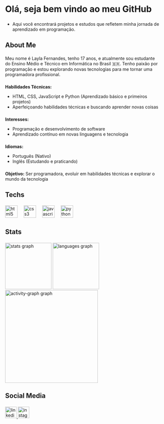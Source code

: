 <h1 align="left">Olá, seja bem vindo ao meu GitHub</h1>

###

- Aqui você encontrará projetos e estudos que refletem minha jornada de aprendizado em programação.

###

<h2 align="left">About Me</h2>

###
Meu nome é Layla Fernandes, tenho 17 anos, e atualmente sou estudante do Ensino Médio e Técnico em Informática no Brasil 🇧🇷. Tenho paixão por programação e estou explorando novas tecnologias para me tornar uma programadora profissional.
###
**Habilidades Técnicas:**
- HTML, CSS, JavaScript e Python (Aprendizado básico e primeiros projetos)
- Aperfeiçoando habilidades técnicas e buscando aprender novas coisas
###
**Interesses:**
- Programação e desenvolvimento de software
- Aprendizado contínuo em novas linguagens e tecnologia
###
**Idiomas:**
- Português (Nativo)
- Inglês (Estudando e praticando)
###
**Objetivo:** Ser programadora, evoluir em habilidades técnicas e explorar o mundo da tecnologia

###

<h2 align="left">Techs</h2>

###

<div align="left">
  <img src="https://cdn.jsdelivr.net/gh/devicons/devicon/icons/html5/html5-original.svg" height="40" alt="html5 logo"  />
  <img width="12" />
  <img src="https://cdn.jsdelivr.net/gh/devicons/devicon/icons/css3/css3-original.svg" height="40" alt="css3 logo"  />
  <img width="12" />
  <img src="https://cdn.jsdelivr.net/gh/devicons/devicon@latest/icons/javascript/javascript-original.svg" height="40" alt="javascript logo"/>
  <img width="12" />
  <img src="https://cdn.jsdelivr.net/gh/devicons/devicon@latest/icons/python/python-original.svg" height="40" alt="python logo" />
                  
  
          
</div>

###

<h2 align="left">Stats</h2>

###

<div align="left">
  <img src="https://github-readme-stats.vercel.app/api?username=LaylaFernandes16&hide_title=false&hide_rank=false&show_icons=true&include_all_commits=true&count_private=true&disable_animations=false&theme=gotham&locale=en&hide_border=false&order=1&custom_title=Layla%20Fernandes's%20GitHub%20Stats" height="150" alt="stats graph"  />
  <img src="https://github-readme-stats.vercel.app/api/top-langs?username=LaylaFernandes16&locale=en&hide_title=false&layout=compact&card_width=320&langs_count=5&theme=gotham&hide_border=false&order=2" height="150" alt="languages graph"  />
  <img src="https://github-readme-activity-graph.vercel.app/graph?username=LaylaFernandes16&radius=16&theme=gotham&area=true&order=5" height="300" alt="activity-graph graph"  />
</div>

###

<h2 align="left">Social Media</h2>

###

<div align="left">
  <a href="https://www.linkedin.com/in/layla-fernandes-b488b5332/" target="_blank">
    <img src="https://img.shields.io/static/v1?message=LinkedIn&logo=linkedin&label=&color=0077B5&logoColor=white&labelColor=&style=for-the-badge" height="37" alt="linkedin logo"  />
  </a>
  <a href="https://www.instagram.com/layla.fernandes16/?next=%2F" target="_blank">
    <img src="https://img.shields.io/static/v1?message=Instagram&logo=instagram&label=&color=E4405F&logoColor=white&labelColor=&style=for-the-badge" height="37" alt="instagram logo"  />
  </a>
</div>

###
